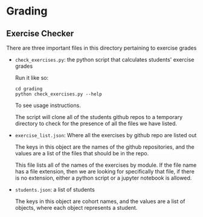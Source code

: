 # Grading

## Exercise Checker

There are three important files in this directory pertaining to exercise grades

- `check_exercises.py`: the python script that calculates students' exercise
  grades

    Run it like so:

    ```
    cd grading
    python check_exercises.py --help
    ```

    To see usage instructions.

    The script will clone all of the students github repos to a temporary
    directory to check for the presence of all the files we have listed.

- `exercise_list.json`: Where all the exercises by github repo are listed out

    The keys in this object are the names of the github repositories, and the
    values are a list of the files that should be in the repo.

    This file lists all of the names of the exercises by module. If the file
    name has a file extension, then we are looking for specifically that file,
    if there is no extension, either a python script or a jupyter notebook is
    allowed.

- `students.json`: a list of students

    The keys in this object are cohort names, and the values are a list of
    objects, where each object represents a student.
